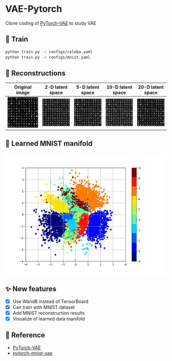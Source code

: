 # VAE-Pytorch
Clone coding of [PyTorch-VAE](https://github.com/AntixK/PyTorch-VAE/tree/master) to study VAE

## 🚀 Train
```bash
python train.py -c configs/celeba.yaml
python train.py -c configs/mnist.yaml
```

## 📸 Reconstructions
| Original image                  | 2-D latent space             | 5-D latent space             | 10-D latent space             | 20-D latent space             |
|:-------------------------------:|:----------------------------:|:----------------------------:|:-----------------------------:|:-----------------------------:|
| ![](images/recons_original.png) | ![](images/recons_dim_2.png) | ![](images/recons_dim_5.png) | ![](images/recons_dim_10.png) | ![](images/recons_dim_20.png) |

## 🎨 Learned MNIST manifold
![](images/distribution_dim_2.png)

## ✨ New features
- [x] Use WandB instead of TensorBoard
- [x] Can train with MNIST dataset
- [x] Add MNIST reconstruction results
- [x] Visualize of learned data manifold

## 📄 Reference
- [PyTorch-VAE](https://github.com/AntixK/PyTorch-VAE/tree/master)
- [pytorch-mnist-vae](https://github.com/dragen1860/pytorch-mnist-vae)